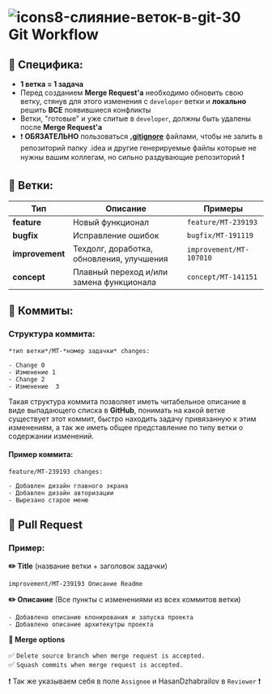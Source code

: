 # ![icons8-слияние-веток-в-git-30](https://github.com/HasanDzhabrailov/Money-Traking-/assets/51163032/b3c24bf3-422e-4208-9bb6-ba37190811b1) Git Workflow

## 📌 Специфика:
- **1 ветка = 1 задача**
- Перед созданием **Merge Request'а** необходимо обновить свою ветку, стянув для этого изменения с `developer` ветки и **локально** решить **ВСЕ** появившиеся конфликты
- Ветки, "готовые" и уже слитые в `developer`, должны быть удалены после **Merge Request'а**
- ❗ **ОБЯЗАТЕЛЬНО** пользоваться **[.gitignore](../../.gitignore)** файлами, чтобы не залить в репозиторий папку .idea и другие генерируемые файлы которые не нужны вашим коллегам, но сильно раздувающие репозиторий ❗

## 📌 Ветки:
| Тип             | Описание                                  | Примеры                    | 
|-----------------|-------------------------------------------|----------------------------|
| **feature**     | Новый функционал                          | `feature/MT-239193`     |
| **bugfix**      | Исправление ошибок                        | `bugfix/MT-191119`      |
| **improvement** | Техдолг, доработка, обновления, улучшения | `improvement/MT-107010` |
| **concept**     | Плавный переход и/или замена функционала  | `concept/MT-141151`     |


## 📌 Коммиты:
### Структура коммита:

```text
*тип ветки*/MT-*номер задачки* changes:

- Change 0  
- Изменение 1  
- Change 2  
- Изменение  3  
```
Такая структура коммита позволяет иметь читабельное описание в виде выпадающего списка в **GitHub**, понимать на какой ветке существует этот коммит, быстро находить задачу привязанную к этим изменениям, а так же иметь общее представление по типу ветки о содержании изменений.
#### Пример коммита:
```text
feature/MT-239193 changes:

- Добавлен дизайн главного экрана
- Добавлен дизайн авторизации
- Вырезано старое меню
```

## 📌 Pull Request 
### **Пример:**
**✏️ Title**  (название ветки + заголовок задачки)
```
improvement/MT-239193 Описание Readme
```  

**✏️ Описание** (Все пункты с изменениями из всех коммитов ветки)  
```- Файл README.md дополнен правилами git workflow 
- Добавлено описание клонирования и запуска проекта
- Добавлено описание архитекутры проекта
```
**🎯 Merge options**

✅ `Delete source branch when merge request is accepted.`  
✅ `Squash commits when merge request is accepted.`  

❗ Так же указываем себя в поле `Assignee` и  HasanDzhabrailov в `Reviewer` ❗
